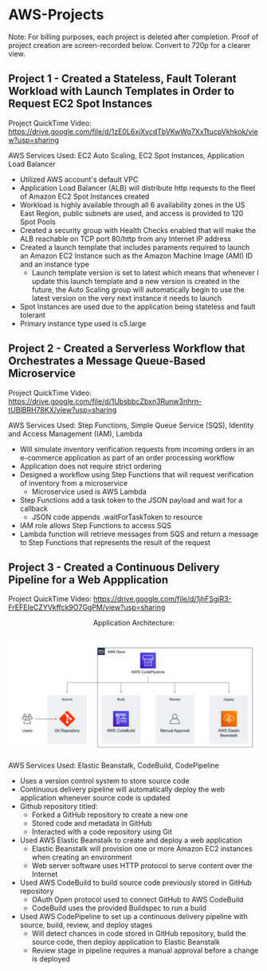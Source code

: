 # AWS-Projects

Note: For billing purposes, each project is deleted after completion. Proof of project creation are screen-recorded below. Convert to 720p for a clearer view.

## Project 1 - Created a Stateless, Fault Tolerant Workload with Launch Templates in Order to Request EC2 Spot Instances

Project QuickTime Video: https://drive.google.com/file/d/1zE0L6xjXycdTbVKwWq7XxTtucpVkhkok/view?usp=sharing

AWS Services Used: EC2 Auto Scaling, EC2 Spot Instances, Application Load Balancer

* Utilized AWS account's default VPC
* Application Load Balancer (ALB) will distribute http requests to the fleet of Amazon EC2 Spot Instances created
* Workload is highly available through all 6 availability zones in the US East Region, public subnets are used, and access is provided to 120 Spot Pools
* Created a security group with Health Checks enabled that will make the ALB reachable on TCP port 80/http from any Internet IP address
* Created a launch template that includes paraments required to launch an Amazon EC2 Instance such as the Amazon Machine Image (AMI) ID and an instance type
  * Launch template version is set to latest which means that whenever I update this launch template and a new version is created in the future, the Auto Scaling group will automatically begin to use the latest version on the very next instance it needs to launch
* Spot Instances are used due to the application being stateless and fault tolerant
* Primary instance type used is c5.large 

## Project 2 - Created a Serverless Workflow that Orchestrates a Message Queue-Based Microservice

Project QuickTime Video: https://drive.google.com/file/d/1UbsbbcZbxn3Runw3nhrn-tUBlBRH78KX/view?usp=sharing

AWS Services Used: Step Functions, Simple Queue Service (SQS), Identity and Access Management (IAM), Lambda

* Will simulate inventory verification requests from incoming orders in an e-commerce application as part of an order processing workflow
* Application does not require strict ordering
* Designed a workflow using Step Functions that will request verification of inventory from a microservice
  * Microservice used is AWS Lambda
* Step Functions add a task token to the JSON payload and wait for a callback
  * JSON code appends .waitForTaskToken to resource
* IAM role allows Step Functions to access SQS
* Lambda function will retrieve messages from SQS and return a message to Step Functions that represents the result of the request

## Project 3 - Created a Continuous Delivery Pipeline for a Web Appplication

Project QuickTime Video: https://drive.google.com/file/d/1jhFSgiR3-FrEFEIeCZYVkffck9O7GgPM/view?usp=sharing

<p align="center">
    Application  Architecture:
</p>

![Project 3](https://github.com/jcfaith/AWS-Projects/blob/main/Project%203%20Screen%20Shot.png?raw=true)

AWS Services Used: Elastic Beanstalk, CodeBuild, CodePipeline

* Uses a version control system to store source code
* Continuous delivery pipeline will automatically deploy the web application whenever source code is updated
* Github repository titled: 
  * Forked a GitHub repository to create a new one
  * Stored code and metadata in GitHub
  * Interacted with a code repository using Git
* Used AWS Elastic Beanstalk to create and deploy a web application
  * Elastic Beanstalk will provision one or more Amazon EC2 instances when creating an environment
  * Web server software uses HTTP protocol to serve content over the Internet
* Used AWS CodeBuild to build source code previously stored in GitHub repository
  * OAuth Open protocol used to connect GitHub to AWS CodeBuild
  * CodeBuild uses the provided Buildspec to run a build
* Used AWS CodePipeline to set up a continuous delivery pipeline with source, build, review, and deploy stages
  * Will detect chances in code stored in GitHub repository, build the source code, then deploy application to Elastic Beanstalk
  * Review stage in pipeline requires a manual approval before a change is deployed

